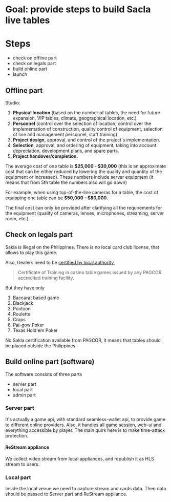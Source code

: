 # Goal: provide steps to build Sacla live tables


# Steps
- check on offline part
- check on legals part
- build online part
- launch

## Offline part
Studio:
1. **Physical location** (based on the number of tables, the need for future expansion, VIP tables, climate, geographical location, etc.)
2. **Personnel** (control over the selection of location, control over the implementation of construction, quality control of equipment, selection of line and management personnel, staff training) 
3. **Project design**, approval, and control of the project's implementation.
4. **Selection**, approval, and ordering of equipment, taking into account depreciation, development plans, and spare parts.
5. **Project handover/completion.**
    
The average cost of one table is **$25,000 - $30,000** (this is an approximate cost that can be either reduced by lowering the quality and quantity of the equipment or increased). These numbers include server equipment (it means that from 5th table the numbers also will go down)

For example, when using top-of-the-line cameras for a table, the cost of equipping one table can be **$50,000 - $80,000**.

The final cost can only be provided after clarifying all the requirements for the equipment (quality of cameras, lenses, microphones, streaming, server room, etc.).

## Check on legals part
Sakla is illegal on the Philippines. There is no local card club license, that allows to play this game.

Also, Dealers need to be [certified by local authority](https://www.pagcor.ph/regulatory/pdf/Casino/Implementing-Rules-and-Guidelines-for-the-Video-Streaming-Player-Liaison-Program.pdf), 
>Certificate of Training in casino table games issued by any PAGCOR accredited training facility.

But they have only
1. Baccarat based game 
2. Blackjack 
3. Pontoon 
4. Roulette
5. Craps 
6. Pai-gow Poker 
7. Texas Hold'em Poker

No Sakla certification available from PAGCOR, it means that tables should be placed outside the Philippines.

## Build online part (software)
The software consists of three parts
- server part
- local part
- admin part


### Server part
It's actually a game api, with standard seamless-wallet api, to provide game to different online providers. Also, it handles all game session, web-ui and everything accessible by player. The main quirk here is to make time-attack protection.
#### ReStream appliance
We collect video stream from local appliances, and republish it as HLS stream to users.

### Local part
Inside the local venue we need to capture stream and cards data. Then data should be passed to Server part and ReStream appliance.
